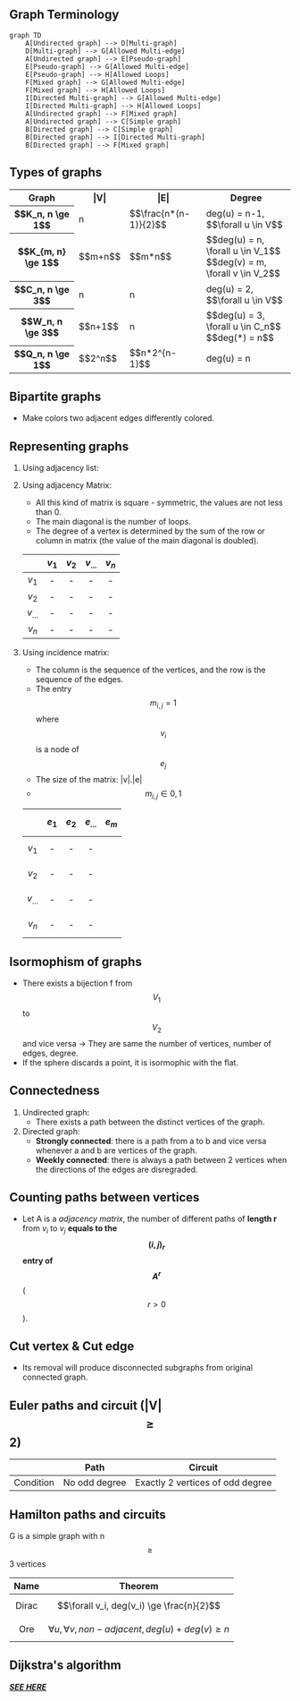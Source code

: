 ## Graph Terminology
```mermaid
graph TD
    A[Undirected graph] --> D[Multi-graph]
    D[Multi-graph] --> G[Allowed Multi-edge]
    A[Undirected graph] --> E[Pseudo-graph]
    E[Pseudo-graph] --> G[Allowed Multi-edge]
    E[Pseudo-graph] --> H[Allowed Loops]
    F[Mixed graph] --> G[Allowed Multi-edge]
    F[Mixed graph] --> H[Allowed Loops]
    I[Directed Multi-graph] --> G[Allowed Multi-edge]
    I[Directed Multi-graph] --> H[Allowed Loops]
    A[Undirected graph] --> F[Mixed graph]
    A[Undirected graph] --> C[Simple graph]
    B[Directed graph] --> C[Simple graph]
    B[Directed graph] --> I[Directed Multi-graph]
    B[Directed graph] --> F[Mixed graph]
```
## Types of graphs

<table>
    <tr>
        <th>Graph</th>
        <th>|V|</th>
        <th>|E|</th>
        <th>Degree</th>
    </tr>
    <tr>
        <th>$$K_n, n \ge 1$$</th>
        <td>n</td>
        <td>$$\frac{n*(n-1)}{2}$$</td>
        <td>deg(u) = n-1, $$\forall u \in V$$</td>
    </tr>
    <tr>
        <th>$$K_{m, n} \ge 1$$</th>
        <td>$$m+n$$</td>
        <td>$$m*n$$</td>
        <td>$$deg(u) = n, \forall u \in V_1$$</br>$$deg(v) = m, \forall v \in V_2$$</td>
    </tr>
    <tr>
        <th>$$C_n, n \ge 3$$</th>
        <td>n</td>
        <td>n</td>
        <td>deg(u) = 2, $$\forall u \in V$$</td>
    </tr>
    <tr>
        <th>$$W_n, n \ge 3$$</th>
        <td>$$n+1$$</td>
        <td>n</td>
        <td>$$deg(u) = 3, \forall u \in C_n$$</br>$$deg(*) = n$$</td>
    </tr>
    <tr>
        <th>$$Q_n, n \ge 1$$</th>
        <td>$$2^n$$</td>
        <td>$$n*2^{n-1}$$</td>
        <td>deg(u) = n</td>
    </tr>
</table>

## Bipartite graphs
- Make colors two adjacent edges differently colored.
## Representing graphs
1. Using adjacency list:
2. Using adjacency Matrix:
    - All this kind of matrix is square - symmetric, the values are not less than 0.
    - The main diagonal is the number of loops.
    - The degree of a vertex is determined by the sum of the row or column in matrix (the value of the main diagonal is doubled).

    |     |$v_1$|$v_2$|$v_{...}$|$v_n$|
    |:---:|:---:|:---:|:---:|:---:|
    |$v_1$|-|-|-|-|
    |$v_2$|-|-|-|-|
    |$v_{...}$|-|-|-|-|
    |$v_n$|-|-|-|-|

3. Using incidence matrix:
    - The column is the sequence of the vertices, and the row is the sequence of the edges.
    - The entry $$m_{i,j} = 1$$ where $$v_i$$ is a node of $$e_j$$
    - The size of the matrix: |v|.|e|
    - $$m_{i,j} \in {0,1}$$

    |       |$$e_1$$|$$e_2$$|$$e_{...}$$|$$e_m$$|
    |:-----:|:-----:|:-----:|:---------:|:-----:|
    |$$v_1$$| - | - | - |
    |$$v_2$$| - | - | - |
    |$$v_{...}$$| - | - | - |
    |$$v_n$$| - | - | - |

## Isormophism of graphs
- There exists a bijection f from $$V_1$$ to $$V_2$$ and vice versa -> They are same the number of vertices, number of edges, degree.
- If the sphere discards a point, it is isormophic with the flat.
## Connectedness
1. Undirected graph:
    - There exists a path between the distinct vertices of the graph.
2. Directed graph:
    - **Strongly connected**: there is a path from a to b and vice versa whenever a and b are vertices of the graph.
    - **Weekly connected**: there is always a path between 2 vertices when the directions of the edges are disregraded.
## Counting paths between vertices
- Let A is a *adjacency matrix*, the number of different paths of **length r** from $v_i$ to $v_j$ **equals to the $$(i, j)_r$$ entry of $$A^{r}$$** ($$r \gt 0$$).
## Cut vertex & Cut edge
- Its removal will produce disconnected subgraphs from original connected graph.
## Euler paths and circuit (|V| $$\ge$$ 2)

|     | Path | Circuit |
|-----|:---:|:---:|
|Condition| No odd degree | Exactly 2 vertices of odd degree |

## Hamilton paths and circuits
G is a simple graph with n $$\ge$$ 3 vertices

|**Name**| **Theorem**  |
|:-----:|-----------------------------------------
|Dirac  |$$\forall v_i, deg(v_i) \ge \frac{n}{2}$$|
|Ore|$$\forall u, \forall v, non-adjacent, deg(u) + deg(v) \ge n$$|

## Dijkstra's algorithm

***[SEE HERE](ch07-graph.md)***
